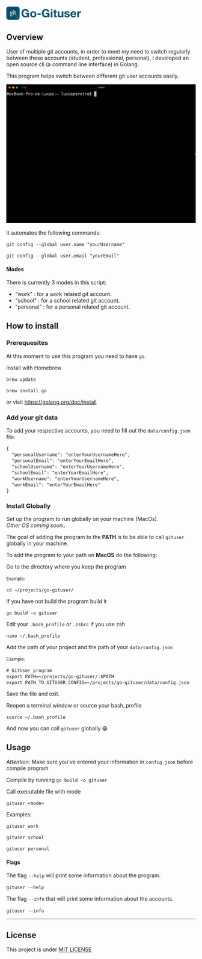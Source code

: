 <img src="inline-logo.png" alt="logo" width="200" />

## Overview

User of multiple git accounts, in order to meet my need to switch regularly between these accounts (student, professional, personal), I developed an open source cli (a command line interface) in Golang.

This program helps switch between different git user accounts easily.

![](demo.gif)

It automates the following commands:

```
git config --global user.name "yourUsername"
```

```
git config --global user.email "yourEmail"
```

#### Modes

There is currently 3 modes in this script:

- "work" : for a work related git account.
- "school" : for a school related git account.
- "personal" : for a personal related git account.

## How to install

### Prerequesites

At this moment to use this program you need to have `go`.

Install with Homebrew

```
brew update
```

```
brew install go
```

or visit https://golang.org/doc/install

### Add your git data

To add your respective accounts, you need to fill out the `data/config.json` file.

```
{
  "personalUsername": "enterYourUsernameHere",
  "personalEmail": "enterYourEmailHere",
  "schoolUsername": "enterYourUsernameHere",
  "schoolEmail": "enterYourEmailHere",
  "workUsername": "enterYourUsernameHere",
  "workEmail": "enterYourEmailHere"
}

```

### Install Globally

Set up the program to run globally on your machine (MacOs). <br>
<i>Other OS coming soon..</i>

<!--
[Install for MacOS](MACOS_PATH.md) </br>
Other OS - coming soon.. -->

The goal of adding the program to the <b>PATH</b> is to be able to call `gituser` globally in your machine.

To add the program to your path on <b>MacOS</b> do the following:

Go to the directory where you keep the program

<small>Example: </small>

```
cd ~/projects/go-gituser/
```

If you have not build the program build it

```
go build -o gituser
```

Edit your `.bash_profile` or `.zshrc` if you use zsh

```
nano ~/.bash_profile
```

Add the path of your project and the path of your `data/config.json`

<small>Example: </small>

```
# GitUser program
export PATH=~/projects/go-gituser/:$PATH
export PATH_TO_GITUSER_CONFIG=~/projects/go-gituser/data/config.json
```

Save the file and exit.

Reopen a terminal window or source your bash_profile

```
source ~/.bash_profile
```

And now you can call `gituser` globally 😀

## Usage

<i>Attention: </i> Make sure you've entered your information in `config.json` before compile program

Compile by running `go build -o gituser`

Call executable file with mode

```
gituser <mode>
```

Examples:

```
gituser work
```

```
gituser school
```

```
gituser personal
```

#### Flags

The flag `--help` will print some information about the program.

`gituser --help`

The flag `--info` that will print some information about the accounts.

`gituser --info`

<hr>

## License

This project is under [MIT LICENSE](LICENSE)
